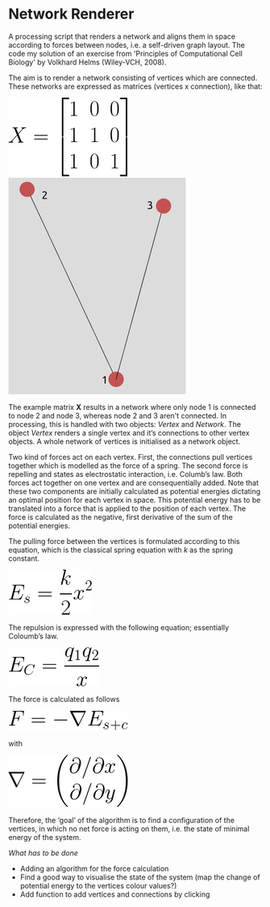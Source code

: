 # Network Renderer
A processing script that renders a network and aligns them in space according to forces between nodes, i.e. a self-driven graph layout. The code my solution of an exercise from 'Principles of Computational Cell Biology' by Volkhard Helms (Wiley-VCH, 2008).

The aim is to render a network consisting of vertices which are connected. These networks are expressed as matrices (vertices x connection), like that:

![](/img/sample_matrix.png) ![](/img/rendered_network.jpeg)
           
The example matrix **X** results in a network where only node 1 is connected to node 2 and node 3, whereas node 2 and 3 aren't connected. In processing, this is handled with two objects: *Vertex* and *Network*. The object *Vertex* renders a single vertex and it’s connections to other vertex objects. A whole network of vertices is initialised as a network object. 

Two kind of forces act on each vertex. First, the connections pull vertices together which is modelled as the force of a spring. The second force is repelling and states as electrostatic interaction, i.e. Columb’s law. Both forces act together on one vertex and are consequentially added. Note that these two components are initially calculated as potential energies dictating an optimal position for each vertex in space. This potential energy has to be translated into a force that is applied to the position of each vertex. 
The force is calculated as the negative, first derivative of the sum of the potential energies.

The pulling force between the vertices is formulated according to this equation, which is the classical spring equation with *k* as the spring constant.

![](/img/spring_force.png)

The repulsion is expressed with the following equation; essentially Coloumb’s law.

![](/img/coloumb_force.png)

The force is calculated as follows

![](/img/force_field.png)

with

![](/img/nabla.png)


Therefore, the ‘goal’ of the algorithm is to find a configuration of the vertices, in which no net force is acting on them, i.e. the state of minimal energy of the system. 


*What has to be done*
* Adding an algorithm for the force calculation
* Find a good way to visualise the state of the system (map the change of potential energy to the vertices colour values?)
* Add function to add vertices and connections by clicking

